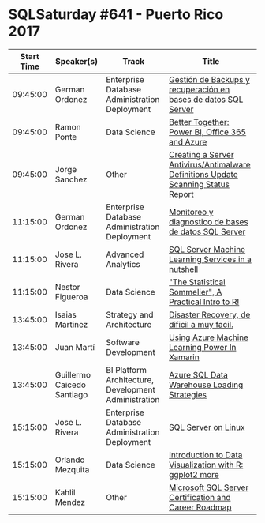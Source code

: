 # SQLSaturday #641 - Puerto Rico 2017
Start Time|Speaker(s)|Track|Title
---|---|---|---
09:45:00|German Ordonez|Enterprise Database Administration  Deployment|[Gestión de Backups y recuperación en bases de datos SQL Server](66504.md)
09:45:00|Ramon Ponte|Data Science|[Better Together: Power BI, Office 365 and Azure](66569.md)
09:45:00|Jorge Sanchez|Other|[Creating a Server Antivirus/Antimalware Definitions Update  Scanning Status Report](66595.md)
11:15:00|German Ordonez|Enterprise Database Administration  Deployment|[Monitoreo y diagnostico de bases de datos SQL Server](64902.md)
11:15:00|Jose L. Rivera|Advanced Analytics|[SQL Server Machine Learning Services in a nutshell](65511.md)
11:15:00|Nestor Figueroa|Data Science|["The Statistical Sommelier", A Practical Intro to R!](66847.md)
13:45:00|Isaias Martinez|Strategy and Architecture|[Disaster Recovery, de dificil a muy facil.](62724.md)
13:45:00|Juan Martí|Software Development|[Using Azure Machine Learning Power In Xamarin](66497.md)
13:45:00|Guillermo Caicedo Santiago|BI Platform Architecture, Development  Administration|[Azure SQL Data Warehouse Loading Strategies](66570.md)
15:15:00|Jose L. Rivera|Enterprise Database Administration  Deployment|[SQL Server on Linux](65512.md)
15:15:00|Orlando Mezquita|Data Science|[Introduction to Data Visualization with R: ggplot2  more](66601.md)
15:15:00|Kahlil Mendez|Other|[Microsoft SQL Server Certification and Career Roadmap](66745.md)
